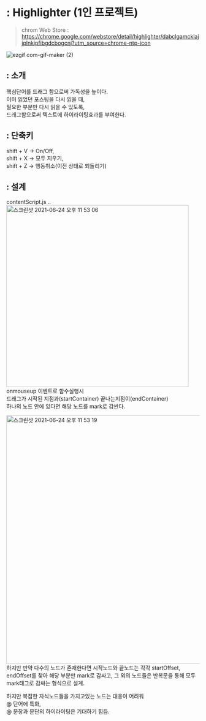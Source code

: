 # : Highlighter (1인 프로젝트)
>chrom Web Store : https://chrome.google.com/webstore/detail/highlighter/dabclgamcklajjplnkipfibgdcbogcnj?utm_source=chrome-ntp-icon

![ezgif com-gif-maker (2)](https://user-images.githubusercontent.com/54474732/123283267-33e4ed00-d546-11eb-8104-a46cbdf509a6.gif)

## : 소개
핵심단어를 드래그 함으로써 가독성을 높이다.  
이미 읽었던 포스팅을 다시 읽을 때,   
필요한 부분만 다시 읽을 수 있도록,  
드래그함으로써 텍스트에 하이라이팅효과를 부여한다.  

## : 단축키 
shift + V ->  On/Off,  
shift + X -> 모두 지우기,  
shift + Z -> 행동취소(이전 상태로 되돌리기)  

## : 설계
contentScript.js ..  
<img width="475" alt="스크린샷 2021-06-24 오후 11 53 06" src="https://user-images.githubusercontent.com/54474732/123284695-6cd19180-d547-11eb-95b2-9dcad2f27a02.png">  
onmouseup 이벤트로 함수실행시  
드래그가 시작된 지점과(startContainer) 끝나는지점이(endContainer)  
하나의 노드 안에 있다면 해당 노드를 mark로 감싼다.  


<img width="649" alt="스크린샷 2021-06-24 오후 11 53 19" src="https://user-images.githubusercontent.com/54474732/123284698-6e02be80-d547-11eb-934c-946e78d3fa16.png">    
하지만 만약 다수의 노드가 존재한다면      
시작노드와 끝노드는 각각 startOffset, endOffset를 찾아 해당 부분만 mark로 감싸고,     
그 외의 노드들은 반복문을 통해 모두 mark태그로 감싸는 형식으로 설계.  

하지만 복잡한 자식노드들을 가지고있는 노드는 대응이 어려워  
@ 단어에 특화,  
@ 문장과 문단의 하이라이팅은 기대하기 힘듬.  
